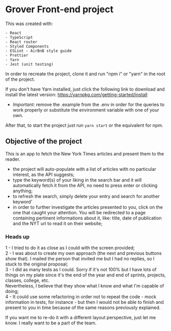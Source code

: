 # Grover Front-end project

This was created with:

```
- React
- TypeScript
- React router
- Styled Components
- ESLint - AirBnB style guide
- Prettier
- Yarn
- Jest (unit testing)
```
In order to recreate the project, clone it and run "npm i" or "yarn" in the root of the project.

If you don't have Yarn installed, just click the following link to download and install the latest version: https://yarnpkg.com/getting-started/install

- *Important*: remove the .example from the .env in order for the queries to work properly or substitute the environment variable with one of your own.

After that, to start the project just run ```yarn start``` or the equivalent for npm.

## Objective of the project
This is an app to fetch the New York Times articles and present them to the reader.
 - the project will auto-populate with a list of articles with no particular interest, as the API suggests;
 - type the keyword(s) of your liking in the search bar and it will automatically fetch it from the API, no need to press enter or clicking anything;
 - to refresh the search, simply delete your entry and search for another keyword'
 - in order to further investigate the articles presented to you, click on the one that caught your attention. You will be redirected to a page containing pertinent informations about it, like: title, date of publication and the NYT url to read it on their website;

### Heads up
1 - I tried to do it as close as I could with the screen provided; <br>
2 - I was about to create my own approach (the next and previous buttons show that). I mailed the person that invited me but I had no replies, so I stuck to the original proposal; <br>
3 - I did as many tests as I could. Sorry if it's not 100% but I have lots of things on my plate since it's the end of the year and end of sprints, projects, classes, college, etc. <br>
Nevertheless, I believe that they show what I know and what I'm capable of doing; <br>
4 - It could use some refactoring in order not to repeat the code - mock information in tests, for instance - but then I would not be able to finish and present to you in time because of the same reasons previously explained.  <br>

If you want me to re-do it with a different layout perspective, just let me know. I really want to be a part of the team. 
